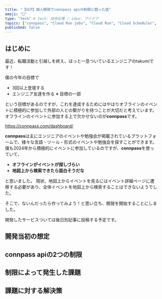 ```yaml
---
title: "【GCP】個人開発でconnpass apiの制限と闘った話"
emoji: "🤯"
type: "tech" # tech: 技術記事 / idea: アイデア
topics: ["connpass", "Cloud Run jobs", "Cloud Run", "Cloud Scheduler", "Planet Scale"]
published: false
---
```


## はじめに
最近、転職活動と引越しを終え、ほっと一息ついているエンジニアのtakumiです！

僕の今年の目標で
- 3回以上登壇する
- エンジニア友達を作る
※ 目標の一部

という目標があるのですが、これを達成するためにはやはりオフラインのイベントに積極的に参加して外部の人との繋がりを持つことが大切だと考えています。オフラインのイベントに参加する上で欠かせないのが**connpass**です。

https://connpass.com/dashboard/

**connpass**は主にエンジニアのイベントや勉強会が掲載されているプラットフォームで、様々な言語・ツール・形式のイベントや勉強会を探すことができます。僕も2024年から積極的にイベントに参加しているのですが、**connpass**を使っていて、

- **オフラインがイベントが探しづらい**
- **地図上から検索できたら面白そうだな**

と思いました。
現状、地図上からイベントを見るにはイベント詳細ページに遷移する必要があり、全体イベントを地図上から検索することはできないようでした。

そこで、ないんだったら作ってみよう！と思い立ち、開発を開始することにしました。

開発したサービスついては後日別記事に投稿する予定です。

## 開発当初の想定

## connpass apiの2つの制限

## 制限によって発生した課題

## 課題に対する解決策

## 